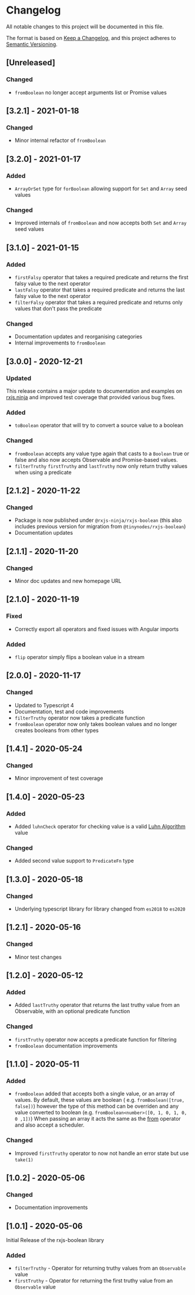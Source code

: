 # Changelog

All notable changes to this project will be documented in this file.

The format is based on [Keep a Changelog](https://keepachangelog.com/en/1.0.0/), and this project adheres
to [Semantic Versioning](https://semver.org/spec/v2.0.0.html).

## [Unreleased]

### Changed

- `fromBoolean` no longer accept arguments list or Promise values

## [3.2.1] - 2021-01-18

### Changed

- Minor internal refactor of `fromBoolean`

## [3.2.0] - 2021-01-17

### Added

- `ArrayOrSet` type for `forBoolean` allowing support for `Set` and `Array` seed values

### Changed

- Improved internals of `fromBoolean` and now accepts both `Set` and `Array` seed values

## [3.1.0] - 2021-01-15

### Added

- `firstFalsy` operator that takes a required predicate and returns the first falsy value to the next operator
- `lastFalsy` operator that takes a required predicate and returns the last falsy value to the next operator
- `filterFalsy` operator that takes a required predicate and returns only values that don't pass the predicate

### Changed

- Documentation updates and reorganising categories
- Internal improvements to `fromBoolean`

## [3.0.0] - 2020-12-21

### Updated

This release contains a major update to documentation and examples on [rxjs.ninja](https://rxjs.ninja) and improved test
coverage that provided various bug fixes.

### Added

- `toBoolean` operator that will try to convert a source value to a boolean

### Changed

- `fromBoolean` accepts any value type again that casts to a `Boolean` true or false and also now accepts Observable and
  Promise-based values.
- `filterTruthy` `firstTruthy` and `lastTruthy` now only return truthy values when using a predicate

## [2.1.2] - 2020-11-22

### Changed

- Package is now published under `@rxjs-ninja/rxjs-boolean` (this also includes previous version for migration
  from `@tinynodes/rxjs-boolean`)
- Documentation updates

## [2.1.1] - 2020-11-20

### Changed

- Minor doc updates and new homepage URL

## [2.1.0] - 2020-11-19

### Fixed

- Correctly export all operators and fixed issues with Angular imports

### Added

- `flip` operator simply flips a boolean value in a stream

## [2.0.0] - 2020-11-17

### Changed

- Updated to Typescript 4
- Documentation, test and code improvements
- `filterTruthy` operator now takes a predicate function
- `fromBoolean` operator now only takes boolean values and no longer creates booleans from other types

## [1.4.1] - 2020-05-24

### Changed

- Minor improvement of test coverage

## [1.4.0] - 2020-05-23

### Added

- Added `luhnCheck` operator for checking value is a
  valid [Luhn Algorithm](https://en.wikipedia.org/wiki/Luhn_algorithm) value

### Changed

- Added second value support to `PredicateFn` type

## [1.3.0] - 2020-05-18

### Changed

- Underlying typescript library for library changed from `es2018` to `es2020`

## [1.2.1] - 2020-05-16

### Changed

- Minor test changes

## [1.2.0] - 2020-05-12

### Added

- Added `lastTruthy` operator that returns the last truthy value from an Observable, with an optional predicate function

### Changed

- `firstTruthy` operator now accepts a predicate function for filtering
- `fromBoolean` documentation improvements

## [1.1.0] - 2020-05-11

### Added

- `fromBoolean` added that accepts both a single value, or an array of values. By default, these values are boolean (
  e.g. `fromBoolean([true, false])`) however the type of this method can be overriden and any value converted to
  boolean (e.g. `fromBoolean<number>([0, 1, 0, 1, 0, 0 ,1])`)
  When passing an array it acts the same as the [from](https://rxjs.dev/api/index/function/from) operator and also
  accept a scheduler.

### Changed

- Improved `firstTruthy` operator to now not handle an error state but use `take(1)`

## [1.0.2] - 2020-05-06

### Changed

- Documentation improvements

## [1.0.1] - 2020-05-06

Initial Release of the rxjs-boolean library

### Added

- `filterTruthy` - Operator for returning truthy values from an `Observable` value
- `firstTruthy` - Operator for returning the first truthy value from an `Observable` value
